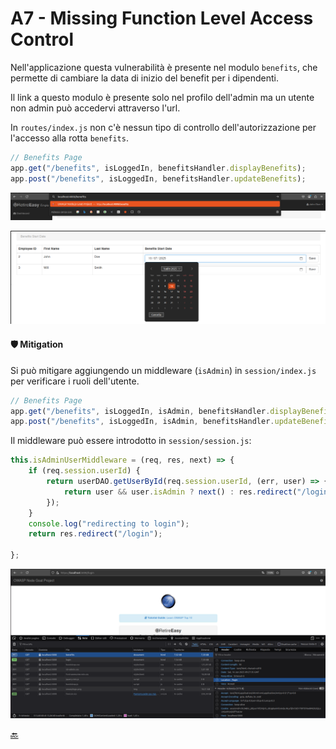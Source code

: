 # A7 - Missing Function Level Access Control 
Nell'applicazione questa vulnerabilità è presente nel modulo `benefits`, che permette di cambiare la data di inizio del benefit per i dipendenti.

Il link a questo modulo è presente solo nel profilo dell'admin ma un utente non admin può accedervi attraverso l'url.

In `routes/index.js` non c'è nessun tipo di controllo dell'autorizzazione per l'accesso alla rotta `benefits`.

```js
// Benefits Page
app.get("/benefits", isLoggedIn, benefitsHandler.displayBenefits);
app.post("/benefits", isLoggedIn, benefitsHandler.updateBenefits);
```

![](../img/A7/image.png)

![](../img/A7/benefits.png)

#### 🛡️ Mitigation
Si può mitigare aggiungendo un middleware (`isAdmin`) in `session/index.js` per verificare i ruoli dell'utente.
```js
// Benefits Page
app.get("/benefits", isLoggedIn, isAdmin, benefitsHandler.displayBenefits);
app.post("/benefits", isLoggedIn, isAdmin, benefitsHandler.updateBenefits);
```
Il middleware può essere introdotto in `session/session.js`:
```js
this.isAdminUserMiddleware = (req, res, next) => {
    if (req.session.userId) {
        return userDAO.getUserById(req.session.userId, (err, user) => {
            return user && user.isAdmin ? next() : res.redirect("/login");
        });
    }
    console.log("redirecting to login");
    return res.redirect("/login");

};
```

![](../img/Mitigation/redirectionToLoginIfNotAdmin.png)

<!--[🔙](01-as-is.md#a7---missing-function-level-access-control)-->
[🔙](../README.md#a7---missing-function-level-access-control)